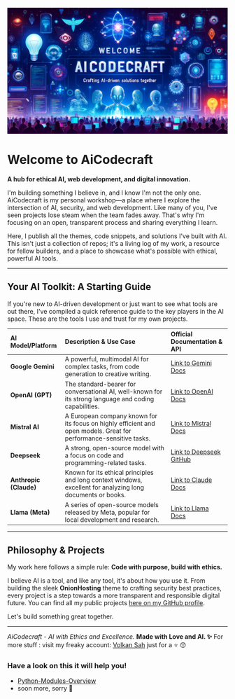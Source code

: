 ![AiCodecraft Logo](https://github.com/AiCodeCraft/.github/blob/main/profile/assets/markdown/img/aicodecraft-git.webp)
# Welcome to AiCodecraft

**A hub for ethical AI, web development, and digital innovation.**

I'm building something I believe in, and I know I'm not the only one. AiCodecraft is my personal workshop—a place where I explore the intersection of AI, security, and web development. Like many of you, I've seen projects lose steam when the team fades away. That's why I'm focusing on an open, transparent process and sharing everything I learn.

Here, I publish all the themes, code snippets, and solutions I've built with AI. This isn't just a collection of repos; it's a living log of my work, a resource for fellow builders, and a place to showcase what's possible with ethical, powerful AI tools.

-----

## Your AI Toolkit: A Starting Guide

If you're new to AI-driven development or just want to see what tools are out there, I've compiled a quick reference guide to the key players in the AI space. These are the tools I use and trust for my own projects.

| AI Model/Platform | Description & Use Case | Official Documentation & API |
| :--- | :--- | :--- |
| **Google Gemini** | A powerful, multimodal AI for complex tasks, from code generation to creative writing. | [Link to Gemini Docs](https://ai.google.dev/docs) |
| **OpenAI (GPT)** | The standard-bearer for conversational AI, well-known for its strong language and coding capabilities. | [Link to OpenAI Docs](https://platform.openai.com/docs/introduction) |
| **Mistral AI** | A European company known for its focus on highly efficient and open models. Great for performance-sensitive tasks. | [Link to Mistral Docs](https://docs.mistral.ai/) |
| **Deepseek** | A strong, open-source model with a focus on code and programming-related tasks. | [Link to Deepseek GitHub](https://github.com/deepseek-ai) |
| **Anthropic (Claude)** | Known for its ethical principles and long context windows, excellent for analyzing long documents or books. | [Link to Claude Docs](https://docs.anthropic.com/) |
| **Llama (Meta)** | A series of open-source models released by Meta, popular for local development and research. | [Link to Llama Docs](https://www.google.com/search?q=https://llama.meta.com/llama3) |


-----

## Philosophy & Projects

My work here follows a simple rule: **Code with purpose, build with ethics.**

I believe AI is a tool, and like any tool, it's about how you use it. From building the sleek **OnionHosting** theme to crafting security best practices, every project is a step towards a more transparent and responsible digital future. You can find all my public projects [here on my GitHub profile](https://github.com/VolkanSah).

Let's build something great together.

-----

*AiCodecraft - AI with Ethics and Excellence.*
**Made with Love and AI. ✨**
For more stuff : visit my freaky account: [Volkan Sah](https://volkan.github.com) just for a :star: 😙 

### Have a look on this it will help you!
- [Python-Modules-Overview](https://github.com/VolkanSah/Python-Modules-Overview/)
- soon more, sorry 👼
